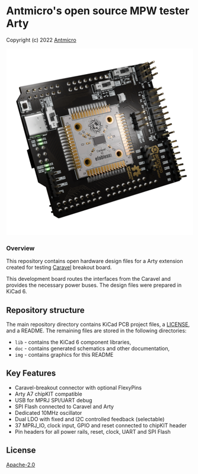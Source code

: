 # Antmicro's open source MPW tester Arty

Copyright (c) 2022 [Antmicro](https://www.antmicro.com)

![MPW tester Arty](/img/arty-mpw-tester.png)

### Overview

This repository contains open hardware design files for a Arty extension created for testing [Caravel](https://github.com/efabless/caravel_board) breakout board.

This development board routes the interfaces from the Caravel and provides the necessary power buses.
The design files were prepared in KiCad 6.

## Repository structure

The main repository directory contains KiCad PCB project files, a [LICENSE](LICENSE), and a README.
The remaining files are stored in the following directories:

* `lib` - contains the KiCad 6 component libraries,
* `doc` - contains generated schematics and other documentation,
* `img` - contains graphics for this README

## Key Features

* Caravel-breakout connector with optional FlexyPins
* Arty A7 chipKIT compatible
* USB for MPRJ SPI/UART debug
* SPI Flash connected to Caravel and Arty
* Dedicated 10MHz oscillator
* Dual LDO with fixed and I2C controlled feedback (selectable)
* 37 MPRJ_IO, clock input, GPIO and reset connected to chipKIT header
* Pin headers for all power rails, reset, clock, UART and SPI Flash

## License

[Apache-2.0](LICENSE)